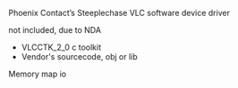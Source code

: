 
Phoenix Contact’s Steeplechase VLC software device driver

not included, due to NDA 
- VLCCTK_2_0 c toolkit
- Vendor's sourcecode, obj or lib
 

Memory map io